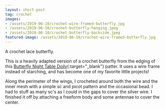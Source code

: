 ```yaml
---
layout: short-post
tag: crochet
images:
- /assets/2019-06-10/crochet-wire-framed-butterfly.jpg
- /assets/2019-06-10/crochet-butterfly-hanging.jpeg
- /assets/2019-06-10/crochet-butterfly-backside.jpeg
featured-image: /assets/2019-06-10/crochet-wire-framed-butterfly.jpg
---
```

A crochet lace butterfly<!--more-->.

This is a heavily adapted version of a crochet butterfly from the edging of this [Butterfly Night Table Doily](https://www.ravelry.com/patterns/library/butterfly-night-table-doily-s-55){:target="_blank"} patter. It uses a wire frame instead of starching, and has become one of my favorite little projects!

Along the perimeter of the wings, I crocheted around both the wire and the inner mesh with a simple sc and picot pattern and the occasional bead. I had to stuff as many sc's as I could in the gaps to cover the silver wire. I finished it off by attaching a freeform body and some antennae to cover the center.
